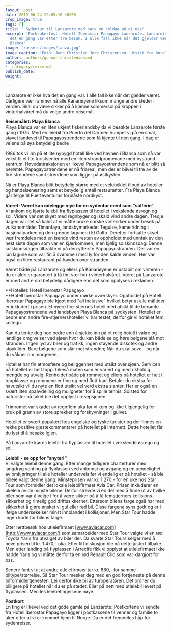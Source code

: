 ```yaml
---
layout: post
date: 2019-06-24 22:09:16 +0200
crop_image: true
tags: []
title: " Sydentur til Lanzarote med bare en soldag på ei uke"
excerpt: 'Forbrukertest: Hotell Iberostar Papagayo Lanzarote. Lanzarote er ikke hva
  det en gang var etter tre besøk. I alle fall ikke når det gjelder været på Playa
  Blanca'
image: "/assets/images/lanza.jpg"
image_caption: 'Foto: Jens Christian Jore Christensen. Utsikt fra hotellet.'
author: _authors/gunnar-christensen.md
categories:
- _category/reise.md
publish_date: 
weight: 

---
```

Lanzarote er ikke hva det en gang var. I alle fall ikke når det gjelder været. Dårligere vær rammer nå alle Kanariøyene liksom mange andre steder i verden. Skal du være sikker på å kjenne sommersol på kroppen i vinterhalvåret må du velge andre reisemål.

**Reisemålet: Playa Blanca**  
Playa Blanca var en liten ukjent fiskerlandsby da vi besøkte Lanzarote første gang i 1975. Med en leiebil fra Puerto del Carmen humpet vi på en smal, støvet landevei til Papagayostrendene som få kjente til den gang. I dag er veiene på øya betydelig bedre

1986 tok vi inn på et lite nybygd hotell like ved havnen i Blanca som nå var vokst til et lite turistsenter med en liten strandpromenade med bystrand i sentrum. Hovedattraksjonen er likevel Papagayostrendene som nå er blitt så berømte. Papagayostrendene er nå friareal, men der er bilvei til tre av de fire strendene samt strendene som ligger på østkysten.

Nå er Playa Blanca blitt betydelig større med et velutviklet tilbud av hoteller og handelsenæring samt et betydelig antall restauranter. Fra Playa Blanca går ferge til Fuerteventuras forblåste nordkyst.  
  
**Været: Været kan ødelegge mye for en sydentur ment som "solferie**".  
Vi ankom og kjørte leiebil fra flyplassen til hotellet i vekslende øsregn og sol. Videre var det skyet med regnbyger og iskald vind andre dagen. Tredje dagen var det så kaldt at vi måtte bruke norske vinterklær under besøk på vulkanområdet Timanfaya, landsbymarkedet Teguize, kamelridning i nasjonalparken og den grønne lagunen i El Golfo. Deretter fortsatte skyet vær fremdeles med en isende vind resten av oppholdet med unntak av den nest siste dagen som var en kjærkommen, men kjølig solskinnsdag: Denne solskinnsdagen tilbrakte vi på den ytterste Papagayostranden. Der var en lun lagune som var fin å svømme i med ly for den kalde vinden. Her var også en liten restaurant på høyden over stranden.

Været både på Lanzarote og ellers på Kanariøyene er ustabilt om vinteren - du er aldri er garantert å få fint vær her i vinterhalvåret. Været på Lanzarote er med andre ord betydelig dårligere enn det som opplyses i reklamen.

**Hotellet: Hotell Iberostar Papagayo   
**Hotell Iberostar Papagayo under mørke uværskyer. Oppholdet på Hotell Iberostar Papagayo ble kjøpt med "all inclusive" hvilket betyr at alle måltider er inkludert i prisen. Et nyere fire-stjernes hotell med utsikt til de berømte Papagayostrendene ved landsbyen Playa Blanca på sydkysten. Hotellet er bedre enn andre fire-stjernershoteller vi har testet, derfor gir vi hotellet fem soltegn.

Kan du tenke deg noe bedre enn å sjekke inn på et rolig hotell i vakre og landlige omgivelser ved sjøen hvor du kan både se og høre bølgene slå mot stranden. Ingen lyd av biler og trafikk, ingen støyende diskotek og andre støykilder. Bare bølgene som slår mot stranden; Når du skal sove - og når du våkner om morgenen.

Hotellet har fin atmosfære og beliggenhet med utsikt over sjøen. Servicen på hotellet er helt topp. Likeså maten som er variert og med rikholdig mengde og utvalg. Renholdet både på rommet og ellers på hotellet er helt i toppklasse og rommene er fine og med flott bad. Betaler du ekstra for havutsikt vil du nyte en flott utsikt vel verd ekstra slanter. Her er også en svært liten spaavdeling og muligheter for å spille tennis. Solsted for naturister på taket ble det opplyst i resepsjonen.

Trimromet var skadet av regnflom uka før vi kom og ikke tilgjengelig for bruk på grunn av store sprekker og forskyvninger i gulvet.

Hotellet er svært populært hos engelske og tyske turister og der finnes en rekke positive gjestekommentarer på hotellet på internett. Dette hotellet får du lyst til å besøke igjen.

På Lanzarote kjøres leiebil fra flyplassen til hotellet i vekslende øsregn og sol.

**Leiebil - se opp for "snyteri"**  
Vi valgte leiebil denne gang. Etter mange tidligere charterturer med langdryg venting på flyplassen ved ankomst og avgang og en uendelighet av omkjøringer til alle hoteller underveis før vi endelig er på hotellet - så ble billeie valgt denne gang. Minsteprisen var kr. 1.270,- for en uke hos Star Tour som formidler det lokale leiebilfirmaet Avia Car. Prisen inkluderer en ukeleie av de minste bilene. Derfor strevde vi en del med å finne ut av hvilke biler som var å velge i for å være sikker på å få femstjerners kollisjons-sikkerhet og rimelig god driftssikkerhet. Ettersom bilens farge også har med sikkerhet å gjøre ønsket vi gul eller rød bil. Disse fargene syns godt og er i ifølge undersøkelser minst innblandet i kollisjoner. Men Star Tour hadde ingen kode for bilens farge.

Etter nettbesøk hos utleiefirmaet [www.aviacar.com](http://www.aviacar.com/) som samarbeider med Star Tour valgte vi en rød Toyota Yaris fra utvalget av biler der. Da svarte Star Tours selger med å heve prisen til kr. 1.470,- uka. Etter litt diskusjon ble nå dette justert tilbake. Men etter landing på flyplassen i Arrecife fikk vi opplyst at utleiefirmaet ikke hadde Yaris og vi måtte derfor ta en rød Renault Clio som var klargjort for oss.

Senere fant vi ut at andre utleiefirmaer tar kr. 880,- for samme biltype/størrelse. Så Star Tour mesker deg med en god fortjeneste på denne bilformidlertjenesten. Lei derfor ikke bil av turoperatøren. Det ordner du billigere på hotellet når du er på stedet. Eller på nett med utleiebil levert på flyplassen. Men les leiebetingelsene nøye.

**Postkort**  
En ting er likevel ved det gode gamle på Lanzarote: Postkortene vi sendte fra Hotell Iberostar Papagayo ligger i postkassene til venner og familie to uker etter at vi er kommet hjem til Norge. Da er det fremdeles håp for sydenreiser.